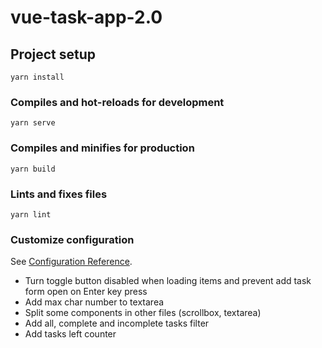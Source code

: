 # vue-task-app-2.0

## Project setup

```
yarn install
```

### Compiles and hot-reloads for development

```
yarn serve
```

### Compiles and minifies for production

```
yarn build
```

### Lints and fixes files

```
yarn lint
```

### Customize configuration

See [Configuration Reference](https://cli.vuejs.org/config/).

- Turn toggle button disabled when loading items and prevent add task form open on Enter key press
- Add max char number to textarea
- Split some components in other files (scrollbox, textarea)
- Add all, complete and incomplete tasks filter
- Add tasks left counter
